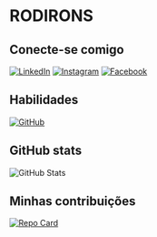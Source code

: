 # RODIRONS

## Conecte-se comigo

[![LinkedIn](https://img.shields.io/badge/LinkedIn-000?style=for-the-badge&logo=linkedin&logoColor=0E76A8)](https://www.linkedin.com/in/rodrigo-rodrigues-728502299/)  [![Instagram](https://img.shields.io/badge/Instagram-000?style=for-the-badge&logo=instagram)](https://www.instagram.com/rodirons/)  [![Facebook](https://img.shields.io/badge/Facebook-000?style=for-the-badge&logo=facebook)](https://www.facebook.com/Rod.Irons/)

## Habilidades

[![GitHub](https://img.shields.io/badge/GitHub-000?style=for-the-badge&logo=github&logoColor=white)](+https://github.com/rodirons)

## GitHub stats

![GitHub Stats](https://github-readme-stats.vercel.app/api?username=rodirons&theme=transparent&bg_color=000&border_color=30A3DC&show_icons=true&icon_color=30A3DC&title_color=E94D5F&text_color=FFF)

## Minhas contribuições 

[![Repo Card](https://github-readme-stats.vercel.app/api/pin/?username=rodirons&repo=dio-lab-open-source&bg_color=000&border_color=30A3DC&show_icons=true&icon_color=30A3DC&title_color=E94D5F&text_color=FFF)](https://github.com/rodirons/dio-lab-open-source)